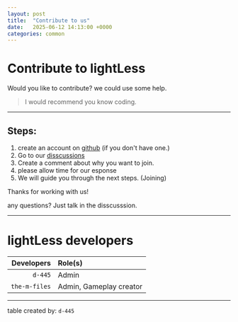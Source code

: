 ```yaml
---
layout: post
title:  "Contribute to us"
date:   2025-06-12 14:13:00 +0000
categories: common
---
```


# Contribute to lightLess
Would you like to contribute? we could use some help. 

> I would recommend you know coding.

---

## Steps: 

1. create an account on [github](https://github.com/) (if you don't have one.)
2. Go to our [disscussions](https://github.com/orgs/lightless-dev/discussions/4)
3. Create a comment about why you want to join.
4. please allow time for our esponse
5. We will guide you through the next steps. (Joining)

Thanks for working with us!

any questions? Just talk in the disscusssion.

---


# lightLess developers


|Developers|Role(s)|
|---:|:---|
|`d-445`|Admin|
|`the-m-files`|Admin, Gameplay creator|

---

table created by: `d-445`


